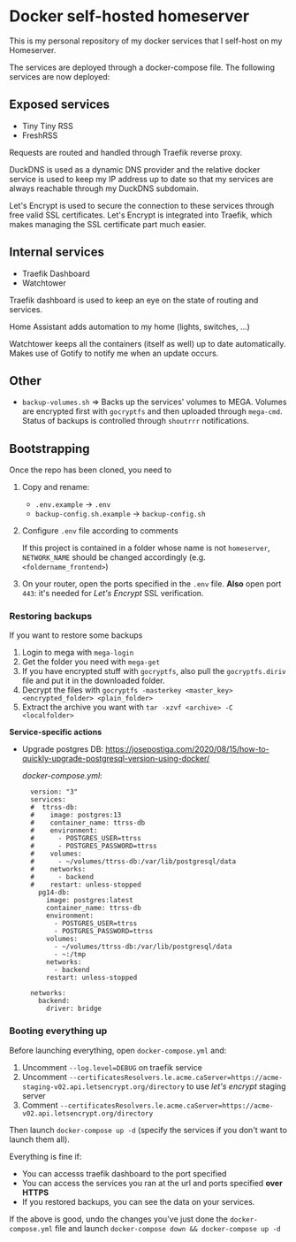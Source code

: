 # Docker self-hosted homeserver 

This is my personal repository of my docker services that I self-host on my Homeserver.

The services are deployed through a docker-compose file. The following services are now deployed:

## Exposed services

  - Tiny Tiny RSS
  - FreshRSS

Requests are routed and handled through Traefik reverse proxy.

DuckDNS is used as a dynamic DNS provider and the relative docker service is used to keep my IP address up to date so that my services are always reachable through my DuckDNS subdomain.

Let's Encrypt is used to secure the connection to these services through free valid SSL certificates. Let's Encrypt is integrated into Traefik, which makes managing the SSL certificate part much easier.

## Internal services

  - Traefik Dashboard
  - Watchtower

Traefik dashboard is used to keep an eye on the state of routing and services.

Home Assistant adds automation to my home (lights, switches, ...)

Watchtower keeps all the containers (itself as well) up to date automatically. Makes use of Gotify to notify me when an update occurs.

## Other

  - `backup-volumes.sh` => Backs up the services' volumes to MEGA. Volumes are encrypted first with `gocryptfs` and then uploaded through `mega-cmd`. Status of backups is controlled through `shoutrrr` notifications.

## Bootstrapping

Once the repo has been cloned, you need to

  1. Copy and rename:
  
      - `.env.example` -> `.env`
      - `backup-config.sh.example` -> `backup-config.sh`
 
  2. Configure `.env` file according to comments
     
     If this project is contained in a folder whose name is not `homeserver`, `NETWORK_NAME` should be changed accordingly (e.g. `<foldername_frontend>`)

  3. On your router, open the ports specified in the `.env` file. **Also** open port `443`: it's needed for *Let's Encrypt* SSL verification.

### Restoring backups

If you want to restore some backups

  1. Login to mega with `mega-login`
  2. Get the folder you need with `mega-get`
  3. If you have encrypted stuff with `gocryptfs`, also pull the `gocryptfs.diriv` file and put it in the downloaded folder.
  4. Decrypt the files with `gocryptfs -masterkey <master_key> <encrypted_folder> <plain_folder>`
  5. Extract the archive you want with `tar -xzvf <archive> -C <localfolder>`


**Service-specific actions**

- Upgrade postgres DB: https://josepostiga.com/2020/08/15/how-to-quickly-upgrade-postgresql-version-using-docker/
  
  *docker-compose.yml*:

  ```
    version: "3"
    services:
    #  ttrss-db:
    #    image: postgres:13
    #    container_name: ttrss-db
    #    environment:
    #      - POSTGRES_USER=ttrss
    #      - POSTGRES_PASSWORD=ttrss
    #    volumes:
    #      - ~/volumes/ttrss-db:/var/lib/postgresql/data
    #    networks:
    #      - backend
    #    restart: unless-stopped
      pg14-db:
        image: postgres:latest
        container_name: ttrss-db
        environment:
          - POSTGRES_USER=ttrss
          - POSTGRES_PASSWORD=ttrss
        volumes:
          - ~/volumes/ttrss-db:/var/lib/postgresql/data
          - ~:/tmp
        networks:
          - backend
        restart: unless-stopped

    networks:
      backend:
        driver: bridge
  ```

### Booting everything up

Before launching everything, open `docker-compose.yml` and:
  
  1. Uncomment `--log.level=DEBUG` on traefik service
  2. Uncomment `--certificatesResolvers.le.acme.caServer=https://acme-staging-v02.api.letsencrypt.org/directory` to use *let's encrypt* staging server
  3. Comment `--certificatesResolvers.le.acme.caServer=https://acme-v02.api.letsencrypt.org/directory`

Then launch `docker-compose up -d` (specify the services if you don't want to launch them all).

Everything is fine if:

  - You can accesss traefik dashboard to the port specified
  - You can access the services you ran at the url and ports specified **over HTTPS**
  - If you restored backups, you can see the data on your services.

If the above is good, undo the changes you've just done the `docker-compose.yml` file and launch `docker-compose down && docker-compose up -d`
